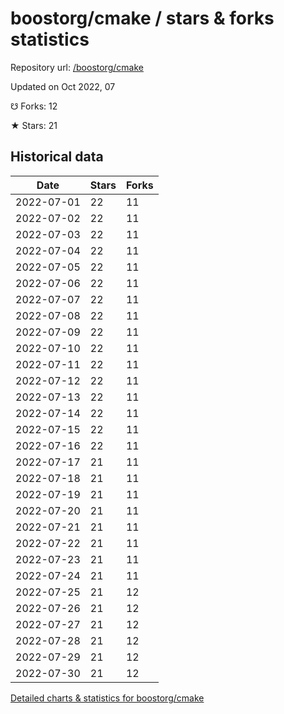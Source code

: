 # boostorg/cmake / stars & forks statistics

Repository url: [/boostorg/cmake](https://github.com/boostorg/cmake)

Updated on Oct 2022, 07

☋ Forks: 12

★ Stars: 21

## Historical data
| Date | Stars | Forks |
|------|-------|-------|
| 2022-07-01 | 22 | 11 | 
| 2022-07-02 | 22 | 11 | 
| 2022-07-03 | 22 | 11 | 
| 2022-07-04 | 22 | 11 | 
| 2022-07-05 | 22 | 11 | 
| 2022-07-06 | 22 | 11 | 
| 2022-07-07 | 22 | 11 | 
| 2022-07-08 | 22 | 11 | 
| 2022-07-09 | 22 | 11 | 
| 2022-07-10 | 22 | 11 | 
| 2022-07-11 | 22 | 11 | 
| 2022-07-12 | 22 | 11 | 
| 2022-07-13 | 22 | 11 | 
| 2022-07-14 | 22 | 11 | 
| 2022-07-15 | 22 | 11 | 
| 2022-07-16 | 22 | 11 | 
| 2022-07-17 | 21 | 11 | 
| 2022-07-18 | 21 | 11 | 
| 2022-07-19 | 21 | 11 | 
| 2022-07-20 | 21 | 11 | 
| 2022-07-21 | 21 | 11 | 
| 2022-07-22 | 21 | 11 | 
| 2022-07-23 | 21 | 11 | 
| 2022-07-24 | 21 | 11 | 
| 2022-07-25 | 21 | 12 | 
| 2022-07-26 | 21 | 12 | 
| 2022-07-27 | 21 | 12 | 
| 2022-07-28 | 21 | 12 | 
| 2022-07-29 | 21 | 12 | 
| 2022-07-30 | 21 | 12 | 


[Detailed charts & statistics for boostorg/cmake](https://reviewgithub.com/rep/boostorg/cmake)
